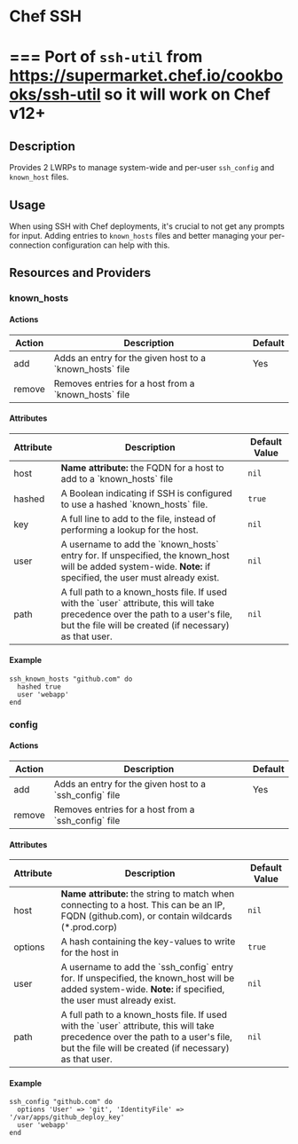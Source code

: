# Chef SSH

===
Port of `ssh-util` from https://supermarket.chef.io/cookbooks/ssh-util so it will work on Chef v12+
===

## Description

Provides 2 LWRPs to manage system-wide and per-user `ssh_config` and `known_host` files.

## Usage

When using SSH with Chef deployments, it's crucial to not get any prompts for input. Adding entries to `known_hosts` files and better managing your per-connection configuration can help with this.

## Resources and Providers

### known_hosts

#### Actions

<table>
  <thead>
    <tr>
      <th>Action</th><th>Description</th><th>Default</th>
    </tr>
  </thead>
  <tbody>
    <tr>
      <td>add</td>
      <td>Adds an entry for the given host to a `known_hosts` file</td>
      <td>Yes</td>
    </tr>
    <tr>
      <td>remove</td>
      <td>Removes entries for a host from a `known_hosts` file</td>
      <td>&nbsp;</td>
  </tbody>
</table>

#### Attributes

<table>
  <thead>
    <tr>
      <th>Attribute</th><th>Description</th><th>Default Value</th>
    </tr>
  </thead>
  <tbody>
    <tr>
      <td>host</td>
      <td>
        <b>Name attribute:</b> the FQDN for a host to add to a `known_hosts` file
      </td>
      <td><code>nil</code></td>
    </tr>
    <tr>
      <td>hashed</td>
      <td>A Boolean indicating if SSH is configured to use a hashed `known_hosts` file.
      </td>
      <td><code>true</code></td>
    </tr>
    <tr>
      <td>key</td>
      <td>A full line to add to the file, instead of performing a lookup for the host.
      </td>
      <td><code>nil</code></td>
    </tr>
    <tr>
      <td>user</td>
      <td>A username to add the `known_hosts` entry for. If unspecified, the known_host will be added system-wide. <b>Note:</b> if specified, the user
        must already exist.
      </td>
      <td><code>nil</code></td>
    </tr>
    <tr>
      <td>path</td>
      <td>A full path to a known_hosts file. If used with the `user` attribute, this will take precedence over the path to a user's file, but the file will be created (if necessary) as that user.
      </td>
      <td><code>nil</code></td>
    </tr>
  </tbody>
</table>

#### Example

    ssh_known_hosts "github.com" do
      hashed true
      user 'webapp'
    end


### config

#### Actions

<table>
  <thead>
    <tr>
      <th>Action</th><th>Description</th><th>Default</th>
    </tr>
  </thead>
  <tbody>
    <tr>
      <td>add</td>
      <td>Adds an entry for the given host to a `ssh_config` file</td>
      <td>Yes</td>
    </tr>
    <tr>
      <td>remove</td>
      <td>Removes entries for a host from a `ssh_config` file</td>
      <td>&nbsp;</td>
  </tbody>
</table>

#### Attributes

<table>
  <thead>
    <tr>
      <th>Attribute</th><th>Description</th><th>Default Value</th>
    </tr>
  </thead>
  <tbody>
    <tr>
      <td>host</td>
      <td>
        <b>Name attribute:</b> the string to match when connecting to a host. This can be an IP, FQDN (github.com), or contain wildcards (*.prod.corp)
      </td>
      <td><code>nil</code></td>
    </tr>
    <tr>
      <td>options</td>
      <td>A hash containing the key-values to write for the host in
      </td>
      <td><code>true</code></td>
    </tr>
    <tr>
      <td>user</td>
      <td>A username to add the `ssh_config` entry for. If unspecified, the known_host will be added system-wide. <b>Note:</b> if specified, the user
        must already exist.
      </td>
      <td><code>nil</code></td>
    </tr>
    <tr>
      <td>path</td>
      <td>A full path to a known_hosts file. If used with the `user` attribute, this will take precedence over the path to a user's file, but the file will be created (if necessary) as that user.
      </td>
      <td><code>nil</code></td>
    </tr>
  </tbody>
</table>

#### Example

    ssh_config "github.com" do
      options 'User' => 'git', 'IdentityFile' => '/var/apps/github_deploy_key'
      user 'webapp'
    end

